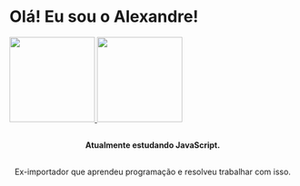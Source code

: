 <h1> Olá! Eu sou o Alexandre! </h1>

<a href="https://github.com/alexandre-jr-94">
  <img height="150em" src="https://github-readme-stats.vercel.app/api?username=alexandre-jr-94&show_icons=true&theme=dark&include_all_commits=true& count_private=true"/>    
  <img height="150em" src="https://github-readme-stats.vercel.app/api/top-langs/?username=alexandre-jr-94&layout=compact&langs_count=7&theme=dark"/>
</div><div align="center"></a>
  
  ##
  
  <b> Atualmente estudando JavaScript. </b>
  
  ##
  
  <p>Ex-importador que aprendeu programação e resolveu trabalhar com isso. </p>
  
 
